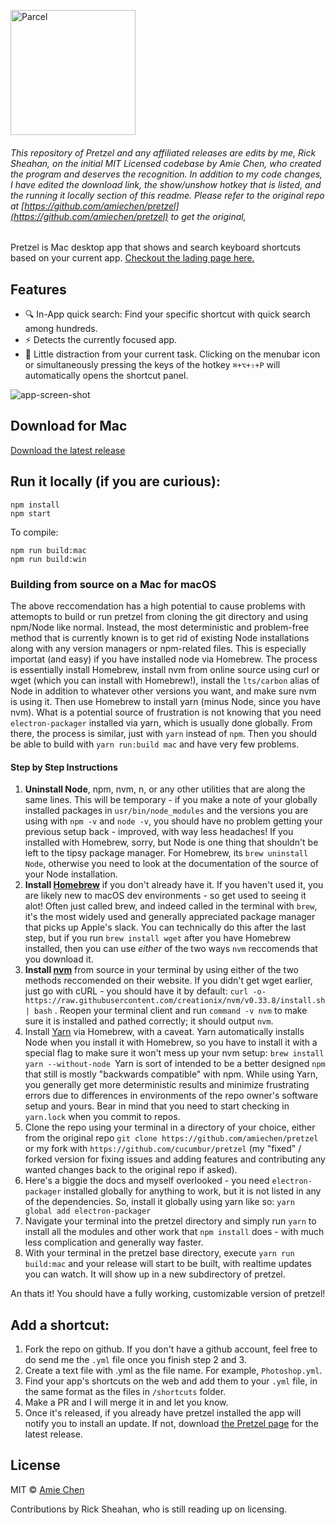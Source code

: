 <p align="left">
  <a href="https://www.amie-chen.com/pretzel/" target="_blank">
    <img alt="Parcel" src="./screenshot/logo.png" width="200">
  </a>
</p>

###### This repository of Pretzel and any affiliated releases are edits by me, Rick Sheahan, on the initial MIT Licensed codebase by Amie Chen, who created the program and deserves the recognition. In addition to my code changes, I have edited the download link, the show/unshow hotkey that is listed, and the running it locally section of this readme. Please refer to the original repo at [https://github.com/amiechen/pretzel](https://github.com/amiechen/pretzel) to get the original,

Pretzel is Mac desktop app that shows and search keyboard shortcuts based on your current app. [Checkout the lading page here.](https://www.amie-chen.com/pretzel)

## Features

* 🔍 In-App quick search: Find your specific shortcut with quick search among hundreds.
* ⚡ Detects the currently focused app.
* 🐠 Little distraction from your current task. Clicking on the menubar icon or simultaneously pressing the keys of the hotkey `⌘+⌥+⇧+P` will automatically opens the shortcut panel.

![app-screen-shot](./screenshot/app-screen.png)

## Download for Mac

[Download the latest <rick-fork> release](https://ricksheahan.io/downloads/Pretzel.app)

## Run it locally (if you are curious):

```
npm install
npm start
```

To compile:

```
npm run build:mac
npm run build:win
```

### Building from source on a Mac for macOS
The above reccomendation has a high potential to cause problems with attemopts to build or run pretzel from cloning the git directory and using npm/Node like normal. Instead, the most deterministic and problem-free method that is currently known is to get rid of existing Node installations along with any version managers or npm-related files. This is especially importat (and easy) if you have installed node via Homebrew. 
The process is essentially install Homebrew, install nvm from online source using curl or wget (which you can install with Homebrew!), install the `lts/carbon` alias of Node in addition to whatever other versions you want, and make sure nvm is using it. Then use Homebrew to install yarn (minus Node, since you have nvm). What is a potential source of frustration is not knowing that you need `electron-packager` installed via yarn, which is usually done globally. From there, the process is similar, just with `yarn` instead of `npm`. Then you should be able to build with `yarn run:build mac` and have very few problems.

#### Step by Step Instructions
1. **Uninstall Node**, npm, nvm, n, or any other utilities that are along the same lines. This will be temporary - if you make a note of your globally installed packages in `usr/bin/node_modules` and the versions you are using with `npm -v` and `node -v`, you should have no problem getting your previous setup back - improved, with way less headaches! If you installed with Homebrew, sorry, but Node is one thing that shouldn't be left to the tipsy package manager. For Homebrew, its `brew uninstall Node`, otherwise you need to look at the documentation of the source of your Node installation.
2. **Install [Homebrew](https://brew.sh)** if you don't already have it. If you haven't used it, you are likely new to macOS dev environments - so get used to seeing it alot! Often just called brew, and indeed called in the terminal with `brew`, it's the most widely used and generally appreciated package manager that picks up Apple's slack. You can technically do this after the last step, but if you run `brew install wget` after you have Homebrew installed, then you can use *either* of the two ways `nvm` reccomends that you download it.
3. **Install [nvm](https://github.com/creationix/nvm#install-script)** from source in your terminal by using either of the two methods reccomended on their website. If you didn't get wget earlier, just go with cURL - you should have it by default: `curl -o- https://raw.githubusercontent.com/creationix/nvm/v0.33.8/install.sh | bash` . Reopen your terminal client and run `command -v nvm` to make sure it is installed and pathed correctly; it should output `nvm`.
4. Install [Yarn](https://yarnpkg.com/lang/en/docs/install/) via Homebrew, with a caveat. Yarn automatically installs Node when you install it with Homebrew, so you have to install it with a special flag to make sure it won't mess up your nvm setup: `brew install yarn --without-node
`Yarn is sort of intended to be a better designed `npm` that still is mostly "backwards compatible" with npm. While using Yarn, you generally get more deterministic results and minimize frustrating errors due to differences in environments of the repo owner's software setup and yours. Bear in mind that you need to start checking in `yarn.lock` when you commit to repos.
5. Clone the repo using your terminal in a directory of your choice, either from the original repo `git clone https://github.com/amiechen/pretzel` or my fork with `https://github.com/cucumbur/pretzel` (my "fixed" / forked version for fixing issues and adding features and contributing any wanted changes back to the original repo if asked).
6. Here's a biggie the docs and myself overlooked - you need `electron-packager` installed globally for anything to work, but it is not listed in any of the dependencies. So, install it globally using yarn like so: `yarn global add electron-packager`
7. Navigate your terminal into the pretzel directory and simply run `yarn` to install all the modules and other work that `npm install` does - with much less complication and generally way faster.
8. With your terminal in the pretzel base directory, execute `yarn run build:mac` and your release will start to be built, with realtime updates you can watch. It will show up in a new subdirectory of pretzel. 

An thats it! You should have a fully working, customizable version of pretzel!


## Add a shortcut:

1.  Fork the repo on github. If you don't have a github account, feel free to do send me the `.yml` file once you finish step 2 and 3.
2.  Create a text file with <your-app-name>.yml as the file name. For example, `Photoshop.yml`.
3.  Find your app's shortcuts on the web and add them to your `.yml` file, in the same format as the files in `/shortcuts` folder.
4.  Make a PR and I will merge it in and let you know.
5.  Once it's released, if you already have pretzel installed the app will notify you to install an update. If not, download [the Pretzel page]() for the latest release.

## License

MIT © [Amie Chen](https://amie-chen.com)

Contributions by Rick Sheahan, who is still reading up on licensing.
